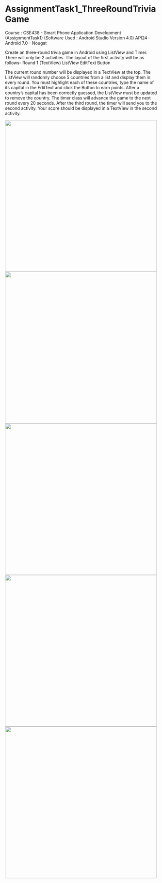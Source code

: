 # AssignmentTask1_ThreeRoundTriviaGame
Course : CSE438 - Smart Phone Application Development (AssignmentTask1) (Software Used : Android Studio Version 4.0) API24 : Android 7.0 - Nougat

Create an three-round trivia game in Android using ListView and Timer. There will only be 2 activities. The layout of the first activity will be as follows-
Round 1 (TextView)
ListView
EditText	Button

The current round number will be displayed in a TextView at the top. The ListView will randomly choose 5 countries from a list and display them in every round. You must highlight each of these countries, type the name of its capital in the EditText and click the Button to earn points. After a country’s capital has been correctly guessed, the ListView must be updated to remove the country. The timer class will advance the game to the next round every 20 seconds.
After the third round, the timer will send you to the second activity. Your score should be displayed in a TextView in the second activity.         

<img src="https://github.com/navidnayyem/AssignmentTask1_ThreeRoundTriviaGame/blob/main/SS1.png" width="500px" height="500px">
<img src="https://github.com/navidnayyem/AssignmentTask1_ThreeRoundTriviaGame/blob/main/SS2.png" width="500px" height="500px">
<img src="https://github.com/navidnayyem/AssignmentTask1_ThreeRoundTriviaGame/blob/main/SS3.png" width="500px" height="500px">
<img src="https://github.com/navidnayyem/AssignmentTask1_ThreeRoundTriviaGame/blob/main/SS4.png" width="500px" height="500px">
<img src="https://github.com/navidnayyem/AssignmentTask1_ThreeRoundTriviaGame/blob/main/SS5.png" width="500px" height="500px">
